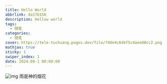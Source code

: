 ```yaml
---
title: Hello World
abbrlink: 4a17b156
description: Hellow world
tags:
  - 随笔
categories:
  - 随笔
cover: https://tele-tuchuang.pages.dev/file/740e4c64bf5c4aee08cc2.png
mathjax: true
sticky: 1
swiper_index: 1
date: 2024-09-1 00:00:00
---
```

![img](https://tele-tuchuang.pages.dev/file/740e4c64bf5c4aee08cc2.png)
雨是神的烟花